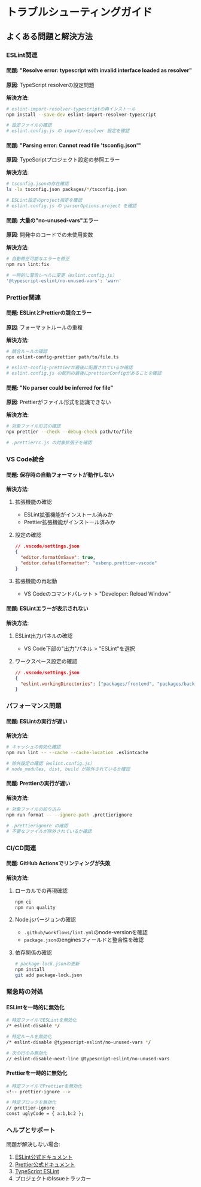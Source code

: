 # トラブルシューティングガイド

## よくある問題と解決方法

### ESLint関連

#### 問題: "Resolve error: typescript with invalid interface loaded as resolver"

**原因**: TypeScript resolverの設定問題

**解決方法**:

```bash
# eslint-import-resolver-typescriptの再インストール
npm install --save-dev eslint-import-resolver-typescript

# 設定ファイルの確認
# eslint.config.js の import/resolver 設定を確認
```

#### 問題: "Parsing error: Cannot read file 'tsconfig.json'"

**原因**: TypeScriptプロジェクト設定の参照エラー

**解決方法**:

```bash
# tsconfig.jsonの存在確認
ls -la tsconfig.json packages/*/tsconfig.json

# ESLint設定のproject指定を確認
# eslint.config.js の parserOptions.project を確認
```

#### 問題: 大量の"no-unused-vars"エラー

**原因**: 開発中のコードでの未使用変数

**解決方法**:

```bash
# 自動修正可能なエラーを修正
npm run lint:fix

# 一時的に警告レベルに変更（eslint.config.js）
'@typescript-eslint/no-unused-vars': 'warn'
```

### Prettier関連

#### 問題: ESLintとPrettierの競合エラー

**原因**: フォーマットルールの重複

**解決方法**:

```bash
# 競合ルールの確認
npx eslint-config-prettier path/to/file.ts

# eslint-config-prettierが最後に配置されているか確認
# eslint.config.js の配列の最後にprettierConfigがあることを確認
```

#### 問題: "No parser could be inferred for file"

**原因**: Prettierがファイル形式を認識できない

**解決方法**:

```bash
# 対象ファイル形式の確認
npx prettier --check --debug-check path/to/file

# .prettierrc.js の対象拡張子を確認
```

### VS Code統合

#### 問題: 保存時の自動フォーマットが動作しない

**解決方法**:

1. 拡張機能の確認
   - ESLint拡張機能がインストール済みか
   - Prettier拡張機能がインストール済みか

2. 設定の確認

   ```json
   // .vscode/settings.json
   {
     "editor.formatOnSave": true,
     "editor.defaultFormatter": "esbenp.prettier-vscode"
   }
   ```

3. 拡張機能の再起動
   - VS Codeのコマンドパレット > "Developer: Reload Window"

#### 問題: ESLintエラーが表示されない

**解決方法**:

1. ESLint出力パネルの確認
   - VS Code下部の"出力"パネル > "ESLint"を選択

2. ワークスペース設定の確認
   ```json
   // .vscode/settings.json
   {
     "eslint.workingDirectories": ["packages/frontend", "packages/backend", "packages/shared"]
   }
   ```

### パフォーマンス問題

#### 問題: ESLintの実行が遅い

**解決方法**:

```bash
# キャッシュの有効化確認
npm run lint -- --cache --cache-location .eslintcache

# 除外設定の確認（eslint.config.js）
# node_modules, dist, build が除外されているか確認
```

#### 問題: Prettierの実行が遅い

**解決方法**:

```bash
# 対象ファイルの絞り込み
npm run format -- --ignore-path .prettierignore

# .prettierignore の確認
# 不要なファイルが除外されているか確認
```

### CI/CD関連

#### 問題: GitHub Actionsでリンティングが失敗

**解決方法**:

1. ローカルでの再現確認

   ```bash
   npm ci
   npm run quality
   ```

2. Node.jsバージョンの確認
   - `.github/workflows/lint.yml`のnode-versionを確認
   - `package.json`のenginesフィールドと整合性を確認

3. 依存関係の確認
   ```bash
   # package-lock.jsonの更新
   npm install
   git add package-lock.json
   ```

### 緊急時の対処

#### ESLintを一時的に無効化

```bash
# 特定ファイルでESLintを無効化
/* eslint-disable */

# 特定ルールを無効化
/* eslint-disable @typescript-eslint/no-unused-vars */

# 次の行のみ無効化
// eslint-disable-next-line @typescript-eslint/no-unused-vars
```

#### Prettierを一時的に無効化

```bash
# 特定ファイルでPrettierを無効化
<!-- prettier-ignore -->

# 特定ブロックを無効化
// prettier-ignore
const uglyCode = { a:1,b:2 };
```

### ヘルプとサポート

問題が解決しない場合:

1. [ESLint公式ドキュメント](https://eslint.org/docs/)
2. [Prettier公式ドキュメント](https://prettier.io/docs/)
3. [TypeScript ESLint](https://typescript-eslint.io/)
4. プロジェクトのIssueトラッカー
